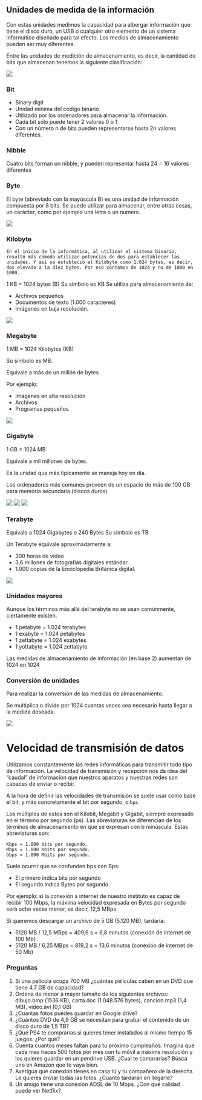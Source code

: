## Unidades de medida de la información

Con estas unidades medimos la capacidad para albergar información que tiene el disco duro, un USB o cualquier otro elemento de un sistema informático diseñado para tal efecto. Los medios de almacenamiento pueden ser muy diferentes.

Entre las unidades de medición de almacenamiento, es decir, la cantidad de bits que almacenan tenemos la siguiente clasificación:

![](img/2019-09-13-18-09-58.png)

### Bit

- Binary digit
- Unidad mínima del código binario
- Utilizado por los ordenadores para almacenar la información.
- Cada bit sólo puede tener 2 valores 0 o 1
- Con un número n de bits pueden representarse hasta 2n valores diferentes.

### Nibble

Cuatro bits forman un nibble, y pueden representar hasta 24 = 16 valores diferentes

### Byte

El byte (abreviado con la mayúscula B) es una unidad de información compuesta por 8 bits. Se puede utilizar para almacenar, entre otras cosas, un carácter, como por ejemplo una letra o un número.

![](img/2019-09-13-18-11-18.png)

### Kilobyte

    En el inicio de la informática, al utilizar el sistema binario, resultó más cómodo utilizar potencias de dos para establecer las unidades. Y así se estableció el Kilobyte como 1.024 bytes, es decir, dos elevado a la diez bytes. Por eso contamos de 1024 y no de 1000 en 1000.

1 KB = 1024 bytes (B)
Su símbolo es KB
Se utiliza para almacenamiento de: 

- Archivos pequeños
- Documentos de texto (1.000 caracteres)
- Imágenes en baja resolución.

![](img/2019-09-13-18-11-40.png)

### Megabyte

1 MB = 1024 Kilobytes (KB)

Su símbolo es MB.

Equivale a más de un millón de bytes

Por ejemplo:

- Imágenes en alta resolución
- Archivos
- Programas pequeños

![](img/2019-09-13-18-11-54.png)

### Gigabyte

1 GB = 1024 MB

Equivale a mil millones de bytes.

Es la unidad que más típicamente se maneja hoy en día.

Los ordenadores más comunes proveen de un espacio de más de 100 GB para memoria secundaria (discos duros)

![](img/2019-09-13-18-12-09.png)
![](img/2019-09-13-18-12-18.png)
![](img/2019-09-13-18-12-23.png)

### Terabyte

Equivale a 1024 Gigabytes o 240 Bytes
Su símbolo es TB

Un Terabyte equivale aproximadamente a:

- 300 horas de video
- 3,6 millones de fotografías digitales estándar.
- 1.000 copias de la Enciclopedia Británica digital.

![](img/2019-09-13-18-12-44.png)

### Unidades mayores

Aunque los términos más allá del terabyte no se usan
comúnmente, ciertamente existen.

- 1 petabyte = 1.024 terabytes
- 1 exabyte = 1.024 petabytes
- 1 zettabyte = 1.024 exabytes
- 1 yottabyte = 1.024 zettabyte

Las medidas de almacenamiento de información (en base 2) aumentan de 1024 en 1024

### Conversión de unidades

Para realizar la conversión de las medidas de almacenamiento.

Se multiplica o divide por 1024 cuantas veces sea necesario hasta llegar a la medida deseada.

![](img/2019-09-13-18-13-11.png)

# Velocidad de transmisión de datos

Utilizamos constantemente las redes informáticas para transmitir todo tipo de información. La velocidad de transmisión y recepción nos da idea del “caudal” de información que nuestros aparatos y nuestras redes son capaces de enviar o recibir.

A la hora de definir las velocidades de transmisión se suele usar como base el bit, y más concretamente el bit por segundo, o `bps`. 

Los múltiplos de estos son el Kilobit, Megabit y Gigabit, siempre expresado en el término por segundo (ps). Las abreviaturas se diferencian de los términos de almacenamiento en que se expresan con b minúscula. Estas abreviaturas son:

    Kbps = 1.000 bits por segundo.
    Mbps = 1.000 Kbits por segundo.
    Gbps = 1.000 Mbits por segundo. 

Suele ocurrir que se confunden bps con Bps:

- El primero indica bits por segundo
- El segundo indica Bytes por segundo.

Por ejemplo: si la conexión a internet de nuestro instituto es capaz de recibir 100 Mbps, la máxima velocidad expresada en Bytes por segundo será ocho veces menor, es decir, 12,5 MBps.

Si queremos descargar un archivo de 5 GB (5.120 MB), tardaría:

- 5120 MB / 12,5 MBps = 409,6 s = 6,8 minutos (conexión de internet de 100 Mb)
- 5120 MB / 6,25 MBps = 819,2 s = 13,6 minutos (conexión de internet de 50 Mb)

### Preguntas

1. Si una película ocupa 700 MB ¿cuántas películas caben en un DVD que tiene 4,7 GB de capacidad?
2. Ordena de menor a mayor tamaño de los siguientes archivos: dibujo.bmp (1536 KB), carta.doc (1.048.576 bytes), cancion.mp3 (1,4 MB), video.avi (0,1 GB)
3. ¿Cuantas fotos puedes guardar en Google drive?
4. ¿Cuántos DVD de 4,9 GB se necesitan para grabar el contenido de un disco duro de 1,5 TB?
5. ¿Qué PS4 te comprarías si quieres tener instalados al mismo tiempo 15 juegos. ¿Por qué?
6. Cuenta cuantos meses faltan para tu próximo cumpleaños. Imagina que cada mes haces 500 fotos por mes con tu móvil a máxima resolución y los quieres guardar en un pendrive USB. ¿Cual te comprarías? Búsca uno en Amazon que te vaya bien.
7. Averigua qué conexión tienes en casa tú y tu compañero de la derecha. Le quieres enviar todas las fotos. ¿Cuanto tardarán en llegarle?
8. Un amigo tiene una conexión ADSL de 10 Mbps. ¿Con qué calidad puede ver Netflix?
